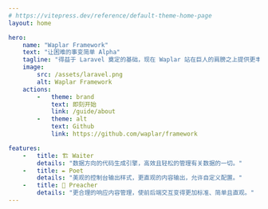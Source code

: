 ```yaml
---
# https://vitepress.dev/reference/default-theme-home-page
layout: home

hero:
    name: "Waplar Framework"
    text: "让困难的事变简单 Alpha"
    tagline: "得益于 Laravel 奠定的基础，现在 Waplar 站在巨人的肩膀之上提供更丰富的组件帮助您构建复杂应用。"
    image:
        src: /assets/laravel.png
        alt: Waplar Framework
    actions:
        -   theme: brand
            text: 即刻开始
            link: /guide/about
        -   theme: alt
            text: Github
            link: https://github.com/waplar/framework

features:
    -   title: 🏗️ Waiter
        details: "数据方向的代码生成引擎，高效且轻松的管理有关数据的一切。"
    -   title: ✒️ Poet
        details: "美观的控制台输出样式，更直观的内容输出，允许自定义配置。"
    -   title: 📑 Preacher
        details: "更合理的响应内容管理，使前后端交互变得更加标准、简单且直观。"
---
```

